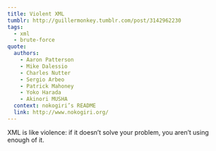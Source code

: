 ```yaml
---
title: Violent XML
tumblr: http://guillermonkey.tumblr.com/post/3142962230
tags:
  - xml
  - brute-force
quote:
  authors:
    - Aaron Patterson
    - Mike Dalessio
    - Charles Nutter
    - Sergio Arbeo
    - Patrick Mahoney
    - Yoko Harada
    - Akinori MUSHA
  context: nokogiri’s README
  link: http://www.nokogiri.org/
---
```


XML is like violence: if it doesn’t solve your problem, you aren’t using enough of it.
